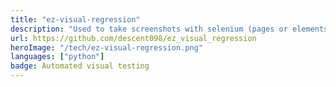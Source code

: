```yaml
---
title: "ez-visual-regression"
description: "Used to take screenshots with selenium (pages or elements) and compare to baseline"
url: https://github.com/descent098/ez_visual_regression
heroImage: "/tech/ez-visual-regression.png"
languages: ["python"]
badge: Automated visual testing
---
```




